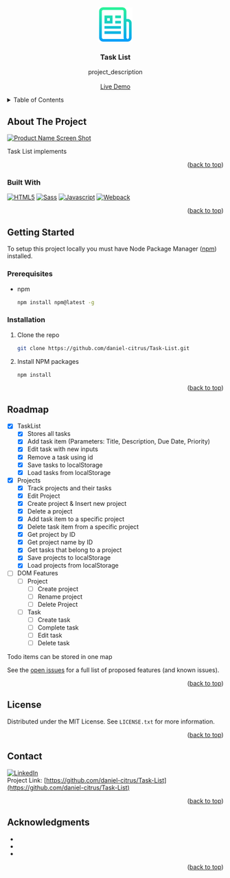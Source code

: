 <a name="readme-top"></a>
<!-- PROJECT LOGO -->
<br />
<div align="center">
  <a href="https://github.com/daniel-citrus/Task-List">
    <img src="images/logo.png" alt="Logo" width="80" height="80">
  </a>

<h3 align="center">Task List</h3>
  <p align="center">
    project_description
    <br />
    <br />
    <a href="https://github.com/daniel-citrus/Task-List">Live Demo</a>
    <br />
  </p>
</div>

<!-- TABLE OF CONTENTS -->
<details>
  <summary>Table of Contents</summary>
  <ol>
    <li>
      <a href="#about-the-project">About The Project</a>
      <ul>
        <li><a href="#built-with">Built With</a></li>
      </ul>
    </li>
    <li>
      <a href="#getting-started">Getting Started</a>
      <ul>
        <li><a href="#prerequisites">Prerequisites</a></li>
        <li><a href="#installation">Installation</a></li>
      </ul>
    </li>
    <li><a href="#roadmap">Roadmap</a></li>
    <li><a href="#license">License</a></li>
    <li><a href="#contact">Contact</a></li>
    <li><a href="#acknowledgments">Acknowledgments</a></li>
  </ol>
</details>

<!-- ABOUT THE PROJECT -->
## About The Project

[![Product Name Screen Shot][product-screenshot]](https://example.com)

Task List implements 

<p align="right">(<a href="#readme-top">back to top</a>)</p>

### Built With
[![HTML5][html5-shield]][html5-url]
[![Sass][sass-shield]][sass-url]
[![Javascript][javascript-shield]][javascript-url]
[![Webpack][webpack-shield]][webpack-url]

<p align="right">(<a href="#readme-top">back to top</a>)</p>

<!-- GETTING STARTED -->
## Getting Started

To setup this project locally you must have Node Package Manager ([npm](https://docs.npmjs.com/downloading-and-installing-node-js-and-npm)) installed.

### Prerequisites

* npm

  ```sh
  npm install npm@latest -g
  ```

### Installation

1. Clone the repo

   ```sh
   git clone https://github.com/daniel-citrus/Task-List.git
   ```

2. Install NPM packages

   ```sh
   npm install
   ```

<p align="right">(<a href="#readme-top">back to top</a>)</p>

<!-- ROADMAP -->
## Roadmap

* [x] TaskList
  * [x] Stores all tasks
  * [x] Add task item (Parameters: Title, Description, Due Date, Priority)
  * [x] Edit task with new inputs
  * [x] Remove a task using id
  * [x] Save tasks to localStorage
  * [x] Load tasks from localStorage
* [x] Projects
  * [x] Track projects and their tasks
  * [x] Edit Project
  * [x] Create project & Insert new project
  * [x] Delete a project
  * [x] Add task item to a specific project
  * [x] Delete task item from a specific project
  * [x] Get project by ID
  * [x] Get project name by ID
  * [x] Get tasks that belong to a project
  * [x] Save projects to localStorage
  * [x] Load projects from localStorage
* [ ] DOM Features
  * [ ] Project
    * [ ] Create project
    * [ ] Rename project
    * [ ] Delete Project
  * [ ] Task 
    * [ ] Create task
    * [ ] Complete task
    * [ ] Edit task
    * [ ] Delete task

Todo items can be stored in one map


See the [open issues](https://github.com/github_username/repo_name/issues) for a full list of proposed features (and known issues).

<p align="right">(<a href="#readme-top">back to top</a>)</p>

<!-- LICENSE -->
## License

Distributed under the MIT License. See `LICENSE.txt` for more information.

<p align="right">(<a href="#readme-top">back to top</a>)</p>

<!-- CONTACT -->
## Contact

[![LinkedIn][linkedin-shield]][linkedin-url]
<br />
Project Link: [https://github.com/daniel-citrus/Task-List](https://github.com/daniel-citrus/Task-List)

<p align="right">(<a href="#readme-top">back to top</a>)</p>

<!-- ACKNOWLEDGMENTS -->
## Acknowledgments

* []()
* []()
* []()

<p align="right">(<a href="#readme-top">back to top</a>)</p>

<!-- MARKDOWN LINKS & IMAGES -->
<!-- https://www.markdownguide.org/basic-syntax/#reference-style-links -->
[linkedin-shield]: https://img.shields.io/badge/-LinkedIn-black.svg?style=for-the-badge&logo=linkedin&colorB=555
[linkedin-url]: https://linkedin.com/in/calvo-daniel
[product-screenshot]: readmefiles/sim%20white_animated.svg
[html5-shield]: https://img.shields.io/badge/HTML5-%23222222?style=for-the-badge&logo=html5&logoColor=%23E34F26
[html5-url]: https://html.spec.whatwg.org/
[sass-shield]: https://img.shields.io/badge/SASS-%23CC6699?style=for-the-badge&logo=sass&logoColor=white
[sass-url]: https://sass-lang.com/
[webpack-shield]: https://img.shields.io/badge/Webpack-%238DD6F9?style=for-the-badge&logo=webpack&logoColor=white
[webpack-url]: https://webpack.js.org/
[javascript-shield]: https://img.shields.io/badge/Javascript-%232e302c?style=for-the-badge&logo=javascript&logoColor=%23F7DF1E
[javascript-url]: https://developer.mozilla.org/en-US/docs/Web/JavaScript
